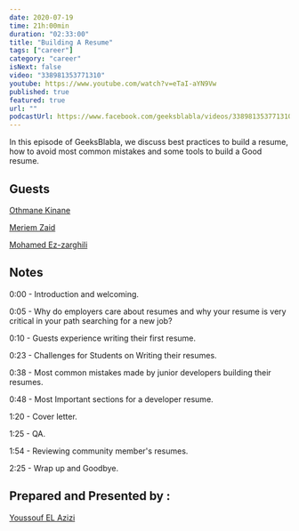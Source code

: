 ```yaml
---
date: 2020-07-19
time: 21h:00min
duration: "02:33:00"
title: "Building A Resume"
tags: ["career"]
category: "career"
isNext: false
video: "338981353771310"
youtube: https://www.youtube.com/watch?v=eTaI-aYN9Vw
published: true
featured: true
url: ""
podcastUrl: https://www.facebook.com/geeksblabla/videos/338981353771310/
---
```


In this episode of GeeksBlabla, we discuss best practices to build a resume, how to avoid most common mistakes and some tools to build a Good resume.

## Guests

[Othmane Kinane](https://www.facebook.com/o.kinane/)

[Meriem Zaid](https://www.facebook.com/MeriemZaid)

[Mohamed Ez-zarghili](https://www.facebook.com/mohamed.ezzarghili)

## Notes

0:00 - Introduction and welcoming.

0:05 - Why do employers care about resumes and why your resume is very critical in your path searching for a new job?

0:10 - Guests experience writing their first resume.

0:23 - Challenges for Students on Writing their resumes.

0:38 - Most common mistakes made by junior developers building their resumes.

0:48 - Most Important sections for a developer resume.

1:20 - Cover letter.

1:25 - QA.

1:54 - Reviewing community member's resumes.

2:25 - Wrap up and Goodbye.

## Prepared and Presented by :

[Youssouf EL Azizi](https://elazizi.com/)
